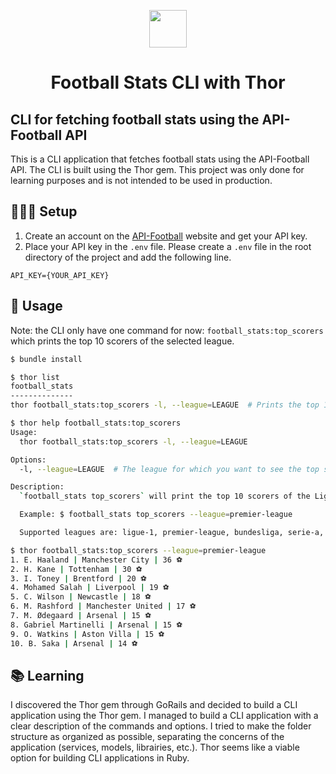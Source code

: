 <p align="center">
  <a href="https://dashboard.api-football.com/soccer">
    <img src="https://encrypted-tbn0.gstatic.com/images?q=tbn:ANd9GcSChb7X83AYig_XPdP8hWbS8aGNOfRuqSSdSw&s" width="60" />
  </a>
</p>
<h1 align="center">
  Football Stats CLI with Thor
</h1>

## CLI for fetching football stats using the API-Football API

This is a CLI application that fetches football stats using the API-Football API. The CLI is built using the Thor gem.
This project was only done for learning purposes and is not intended to be used in production.

## 👨🏻‍💻 Setup

1. Create an account on the [API-Football](https://dashboard.api-football.com/) website and get your API key.
2. Place your API key in the `.env` file. Please create a `.env` file in the root directory of the project and add the following line.
```
API_KEY={YOUR_API_KEY}
```

## 🚀 Usage

Note: the CLI only have one command for now: `football_stats:top_scorers` which prints the top 10 scorers of the selected league.

```sh
$ bundle install
```

```sh
$ thor list
football_stats
--------------
thor football_stats:top_scorers -l, --league=LEAGUE  # Prints the top 10 scorers of the Ligue 1 season with their respective clubs and goals.
```

```sh
$ thor help football_stats:top_scorers
Usage:
  thor football_stats:top_scorers -l, --league=LEAGUE

Options:
  -l, --league=LEAGUE  # The league for which you want to see the top scorers. Supported leagues are: ligue-1, premier-league, bundesliga, serie-a, la-liga

Description:
  `football_stats top_scorers` will print the top 10 scorers of the Ligue 1 season with their respective clubs and goals.

  Example: $ football_stats top_scorers --league=premier-league

  Supported leagues are: ligue-1, premier-league, bundesliga, serie-a, la-liga
```

```sh
$ thor football_stats:top_scorers --league=premier-league
1. E. Haaland | Manchester City | 36 ⚽️
2. H. Kane | Tottenham | 30 ⚽️
3. I. Toney | Brentford | 20 ⚽️
4. Mohamed Salah | Liverpool | 19 ⚽️
5. C. Wilson | Newcastle | 18 ⚽️
6. M. Rashford | Manchester United | 17 ⚽️
7. M. Ødegaard | Arsenal | 15 ⚽️
8. Gabriel Martinelli | Arsenal | 15 ⚽️
9. O. Watkins | Aston Villa | 15 ⚽️
10. B. Saka | Arsenal | 14 ⚽️
```

## 📚 Learning

I discovered the Thor gem through GoRails and decided to build a CLI application using the Thor gem.
I managed to build a CLI application with a clear description of the commands and options. I tried to make the folder structure as organized as possible, separating the concerns of the application (services, models, librairies, etc.).
Thor seems like a viable option for building CLI applications in Ruby.
